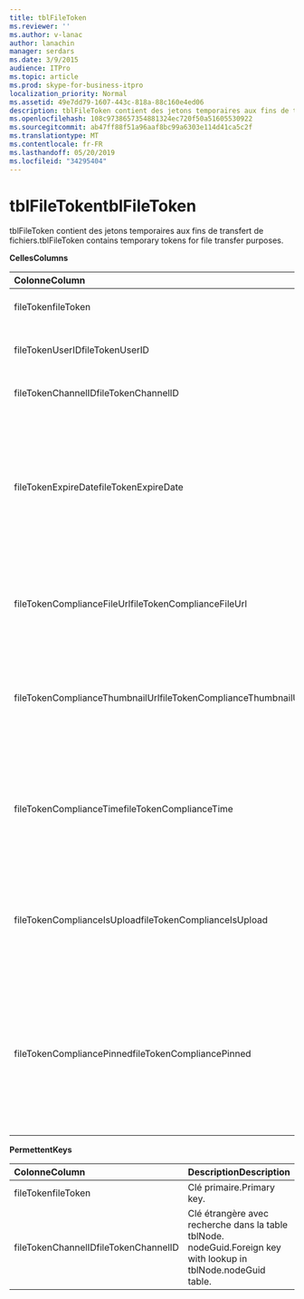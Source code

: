 ```yaml
---
title: tblFileToken
ms.reviewer: ''
ms.author: v-lanac
author: lanachin
manager: serdars
ms.date: 3/9/2015
audience: ITPro
ms.topic: article
ms.prod: skype-for-business-itpro
localization_priority: Normal
ms.assetid: 49e7dd79-1607-443c-818a-88c160e4ed06
description: tblFileToken contient des jetons temporaires aux fins de transfert de fichiers.
ms.openlocfilehash: 108c9738657354881324ec720f50a51605530922
ms.sourcegitcommit: ab47ff88f51a96aaf8bc99a6303e114d41ca5c2f
ms.translationtype: MT
ms.contentlocale: fr-FR
ms.lasthandoff: 05/20/2019
ms.locfileid: "34295404"
---
```

# <a name="tblfiletoken"></a><span data-ttu-id="5601e-103">tblFileToken</span><span class="sxs-lookup"><span data-stu-id="5601e-103">tblFileToken</span></span>
 
<span data-ttu-id="5601e-104">tblFileToken contient des jetons temporaires aux fins de transfert de fichiers.</span><span class="sxs-lookup"><span data-stu-id="5601e-104">tblFileToken contains temporary tokens for file transfer purposes.</span></span>
  
<span data-ttu-id="5601e-105">**Celles**</span><span class="sxs-lookup"><span data-stu-id="5601e-105">**Columns**</span></span>

|<span data-ttu-id="5601e-106">**Colonne**</span><span class="sxs-lookup"><span data-stu-id="5601e-106">**Column**</span></span>|<span data-ttu-id="5601e-107">**Type**</span><span class="sxs-lookup"><span data-stu-id="5601e-107">**Type**</span></span>|<span data-ttu-id="5601e-108">**Description**</span><span class="sxs-lookup"><span data-stu-id="5601e-108">**Description**</span></span>|
|:-----|:-----|:-----|
|<span data-ttu-id="5601e-109">fileToken</span><span class="sxs-lookup"><span data-stu-id="5601e-109">fileToken</span></span>  <br/> |<span data-ttu-id="5601e-110">nvarchar (50), pas null</span><span class="sxs-lookup"><span data-stu-id="5601e-110">nvarchar (50), not null</span></span>  <br/> |<span data-ttu-id="5601e-111">Jeton unique (GUID).</span><span class="sxs-lookup"><span data-stu-id="5601e-111">Unique token (a GUID).</span></span>  <br/> |
|<span data-ttu-id="5601e-112">fileTokenUserID</span><span class="sxs-lookup"><span data-stu-id="5601e-112">fileTokenUserID</span></span>  <br/> |<span data-ttu-id="5601e-113">ent, non null</span><span class="sxs-lookup"><span data-stu-id="5601e-113">int, not null</span></span>  <br/> |<span data-ttu-id="5601e-114">ID du principal qui transfère le fichier.</span><span class="sxs-lookup"><span data-stu-id="5601e-114">ID of the principal that is transferring the file.</span></span>  <br/> |
|<span data-ttu-id="5601e-115">fileTokenChannelID</span><span class="sxs-lookup"><span data-stu-id="5601e-115">fileTokenChannelID</span></span>  <br/> |<span data-ttu-id="5601e-116">GUID, pas null</span><span class="sxs-lookup"><span data-stu-id="5601e-116">GUID, not null</span></span>  <br/> |<span data-ttu-id="5601e-117">GUID du nœud de salle de conversation.</span><span class="sxs-lookup"><span data-stu-id="5601e-117">GUID of the chat room node.</span></span>  <br/> |
|<span data-ttu-id="5601e-118">fileTokenExpireDate</span><span class="sxs-lookup"><span data-stu-id="5601e-118">fileTokenExpireDate</span></span>  <br/> |<span data-ttu-id="5601e-119">DATEHEURE, pas null</span><span class="sxs-lookup"><span data-stu-id="5601e-119">datetime, not null</span></span>  <br/> |<span data-ttu-id="5601e-120">Durée d’expiration.</span><span class="sxs-lookup"><span data-stu-id="5601e-120">Expiration time.</span></span> <span data-ttu-id="5601e-121">(Les jetons expirent au bout de 30 minutes, sauf s’ils sont épinglés (voir les descriptions suivies dans cette colonne).</span><span class="sxs-lookup"><span data-stu-id="5601e-121">(Tokens expire after 30 minutes, unless pinned (see the following descriptions in this column).</span></span>  <br/> |
|<span data-ttu-id="5601e-122">fileTokenComplianceFileUrl</span><span class="sxs-lookup"><span data-stu-id="5601e-122">fileTokenComplianceFileUrl</span></span>  <br/> |<span data-ttu-id="5601e-123">nvarchar(256)</span><span class="sxs-lookup"><span data-stu-id="5601e-123">nvarchar(256)</span></span>  <br/> |<span data-ttu-id="5601e-124">URL du fichier transféré (pour une utilisation du service de conformité).</span><span class="sxs-lookup"><span data-stu-id="5601e-124">URL of the transferred file (for Compliance service use).</span></span>  <br/> |
|<span data-ttu-id="5601e-125">fileTokenComplianceThumbnailUrl</span><span class="sxs-lookup"><span data-stu-id="5601e-125">fileTokenComplianceThumbnailUrl</span></span>  <br/> |<span data-ttu-id="5601e-126">nvarchar(256)</span><span class="sxs-lookup"><span data-stu-id="5601e-126">nvarchar(256)</span></span>  <br/> |<span data-ttu-id="5601e-127">URL de la miniature du fichier transféré (pour une utilisation du service de conformité).</span><span class="sxs-lookup"><span data-stu-id="5601e-127">URL of the thumbnail for the transferred file (for Compliance service use).</span></span>  <br/> |
|<span data-ttu-id="5601e-128">fileTokenComplianceTime</span><span class="sxs-lookup"><span data-stu-id="5601e-128">fileTokenComplianceTime</span></span>  <br/> |<span data-ttu-id="5601e-129">datetime2</span><span class="sxs-lookup"><span data-stu-id="5601e-129">datetime2</span></span>  <br/> |<span data-ttu-id="5601e-130">Horodatage de l’opération de transfert de fichiers réelle (pour l’utilisation du service de conformité).</span><span class="sxs-lookup"><span data-stu-id="5601e-130">Timestamp for the actual file transfer operation (for Compliance service use).</span></span>  <br/> |
|<span data-ttu-id="5601e-131">fileTokenComplianceIsUpload</span><span class="sxs-lookup"><span data-stu-id="5601e-131">fileTokenComplianceIsUpload</span></span>  <br/> |<span data-ttu-id="5601e-132">bit</span><span class="sxs-lookup"><span data-stu-id="5601e-132">bit</span></span>  <br/> |<span data-ttu-id="5601e-133">True si Télécharger; Faux si Télécharger (pour une utilisation du service de conformité).</span><span class="sxs-lookup"><span data-stu-id="5601e-133">True if upload; False if download (for Compliance service use).</span></span>  <br/> |
|<span data-ttu-id="5601e-134">fileTokenCompliancePinned</span><span class="sxs-lookup"><span data-stu-id="5601e-134">fileTokenCompliancePinned</span></span>  <br/> |<span data-ttu-id="5601e-135">bit, pas null</span><span class="sxs-lookup"><span data-stu-id="5601e-135">bit, not null</span></span>  <br/> |<span data-ttu-id="5601e-136">True si le jeton est épinglé.</span><span class="sxs-lookup"><span data-stu-id="5601e-136">True if token is pinned.</span></span> <span data-ttu-id="5601e-137">Il est utilisé pour conserver le jeton dans le tableau jusqu’à ce que le service de conformité puisse récupérer les champs appropriés.</span><span class="sxs-lookup"><span data-stu-id="5601e-137">It's used to keep the token in the table until Compliance service has a chance to retrieve the relevant fields from it.</span></span>  <br/> |
   
<span data-ttu-id="5601e-138">**Permettent**</span><span class="sxs-lookup"><span data-stu-id="5601e-138">**Keys**</span></span>

|<span data-ttu-id="5601e-139">**Colonne**</span><span class="sxs-lookup"><span data-stu-id="5601e-139">**Column**</span></span>|<span data-ttu-id="5601e-140">**Description**</span><span class="sxs-lookup"><span data-stu-id="5601e-140">**Description**</span></span>|
|:-----|:-----|
|<span data-ttu-id="5601e-141">fileToken</span><span class="sxs-lookup"><span data-stu-id="5601e-141">fileToken</span></span>  <br/> |<span data-ttu-id="5601e-142">Clé primaire.</span><span class="sxs-lookup"><span data-stu-id="5601e-142">Primary key.</span></span>  <br/> |
|<span data-ttu-id="5601e-143">fileTokenChannelID</span><span class="sxs-lookup"><span data-stu-id="5601e-143">fileTokenChannelID</span></span>  <br/> |<span data-ttu-id="5601e-144">Clé étrangère avec recherche dans la table tblNode. nodeGuid.</span><span class="sxs-lookup"><span data-stu-id="5601e-144">Foreign key with lookup in tblNode.nodeGuid table.</span></span>  <br/> |
   

